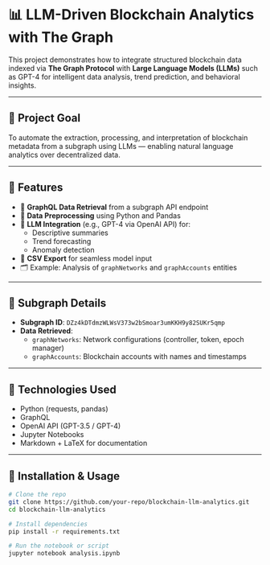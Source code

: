 # 📊 LLM-Driven Blockchain Analytics with The Graph

This project demonstrates how to integrate structured blockchain data indexed via **The Graph Protocol** with **Large Language Models (LLMs)** such as GPT-4 for intelligent data analysis, trend prediction, and behavioral insights.

---

## 🚀 Project Goal

To automate the extraction, processing, and interpretation of blockchain metadata from a subgraph using LLMs — enabling natural language analytics over decentralized data.

---

## 📁 Features

- 🔗 **GraphQL Data Retrieval** from a subgraph API endpoint  
- 🧹 **Data Preprocessing** using Python and Pandas  
- 🧠 **LLM Integration** (e.g., GPT-4 via OpenAI API) for:
  - Descriptive summaries
  - Trend forecasting
  - Anomaly detection  
- 📄 **CSV Export** for seamless model input
- 🗂️ Example: Analysis of `graphNetworks` and `graphAccounts` entities

---

## 📌 Subgraph Details

- **Subgraph ID**: `DZz4kDTdmzWLWsV373w2bSmoar3umKKH9y82SUKr5qmp`  
- **Data Retrieved**:
  - `graphNetworks`: Network configurations (controller, token, epoch manager)
  - `graphAccounts`: Blockchain accounts with names and timestamps

---

## 🧪 Technologies Used

- Python (requests, pandas)
- GraphQL
- OpenAI API (GPT-3.5 / GPT-4)
- Jupyter Notebooks
- Markdown + LaTeX for documentation

---

## 🧰 Installation & Usage

```bash
# Clone the repo
git clone https://github.com/your-repo/blockchain-llm-analytics.git
cd blockchain-llm-analytics

# Install dependencies
pip install -r requirements.txt

# Run the notebook or script
jupyter notebook analysis.ipynb
